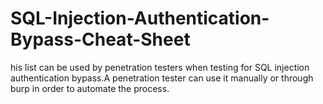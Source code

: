 # SQL-Injection-Authentication-Bypass-Cheat-Sheet
his list can be used by penetration testers when testing for SQL injection authentication bypass.A penetration tester can use it manually or through burp in order to automate the process.
